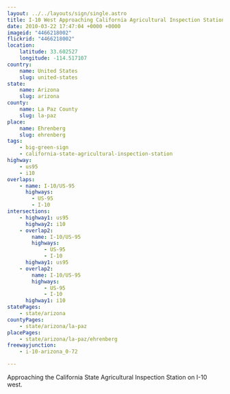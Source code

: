 ```yaml
---
layout: ../../layouts/sign/single.astro
title: I-10 West Approaching California Agricultural Inspection Station
date: 2010-03-22 17:47:04 +0000 +0000
imageid: "4466218002"
flickrid: "4466218002"
location:
    latitude: 33.602527
    longitude: -114.517107
country:
    name: United States
    slug: united-states
state:
    name: Arizona
    slug: arizona
county:
    name: La Paz County
    slug: la-paz
place:
    name: Ehrenberg
    slug: ehrenberg
tags:
    - big-green-sign
    - california-state-agricultural-inspection-station
highway:
    - us95
    - i10
overlaps:
    - name: I-10/US-95
      highways:
        - US-95
        - I-10
intersections:
    - highway1: us95
      highway2: i10
    - overlap2:
        name: I-10/US-95
        highways:
            - US-95
            - I-10
      highway1: us95
    - overlap2:
        name: I-10/US-95
        highways:
            - US-95
            - I-10
      highway1: i10
statePages:
    - state/arizona
countyPages:
    - state/arizona/la-paz
placePages:
    - state/arizona/la-paz/ehrenberg
freewayjunction:
    - i-10-arizona_0-72

---
```

Approaching the California State Agricultural Inspection Station on I-10 west.